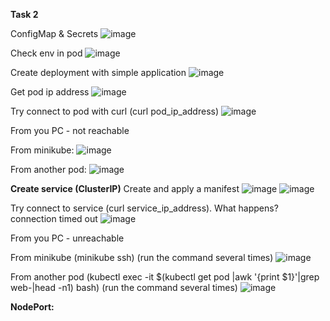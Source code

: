 **Task 2**

ConfigMap & Secrets
![image](https://user-images.githubusercontent.com/67266752/152607851-a87a99ad-6e83-446b-9cc1-137e40aaf00f.png)

Check env in pod
![image](https://user-images.githubusercontent.com/67266752/152608120-f0e90515-6cf3-4188-8487-b00cdf1b8fb6.png)

Create deployment with simple application
![image](https://user-images.githubusercontent.com/67266752/152610020-bc2cb349-9d26-43dc-8b51-5d8ee28dfbca.png)

Get pod ip address
![image](https://user-images.githubusercontent.com/67266752/152610482-0c518663-9222-4c62-bfb9-c8e7959298a7.png)

Try connect to pod with curl (curl pod_ip_address)
![image](https://user-images.githubusercontent.com/67266752/152615139-e016213d-6510-4bd2-8e41-7bf33cf4e671.png)

From you PC - not reachable

From minikube:
![image](https://user-images.githubusercontent.com/67266752/152616753-44fac21c-768e-4092-a08f-44db94017121.png)

From another pod:
![image](https://user-images.githubusercontent.com/67266752/152707452-1f96a578-c112-47d4-99c6-8dc180758f4f.png)

**Create service (ClusterIP)**
Create and apply a manifest
![image](https://user-images.githubusercontent.com/67266752/152807341-cf811732-6f68-4e4b-88ec-a203c0aedadf.png)
![image](https://user-images.githubusercontent.com/67266752/152807594-13379705-a576-4840-a35c-799b385e41be.png)

Try connect to service (curl service_ip_address). What happens? connection timed out
![image](https://user-images.githubusercontent.com/67266752/152808405-73a7c459-a290-4444-bdab-2677f6d5e795.png)

From you PC - unreachable

From minikube (minikube ssh) (run the command several times)
![image](https://user-images.githubusercontent.com/67266752/152809679-9c62fb96-c238-479d-9a18-98b193ee3cce.png)

From another pod (kubectl exec -it $(kubectl get pod |awk '{print $1}'|grep web-|head -n1) bash) (run the command several times)
![image](https://user-images.githubusercontent.com/67266752/152809077-9bf9e995-461f-4425-84e8-c4174b628c00.png)

**NodePort:**
